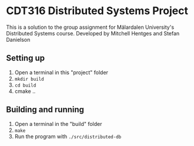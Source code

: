 # CDT316 Distributed Systems Project
This is a solution to the group assignment for Mälardalen University's Distributed Systems course.
Developed by Mitchell Hentges and Stefan Danielson

## Setting up

1. Open a terminal in this "project" folder
2. `mkdir build`
3. `cd build`
4. cmake ..

## Building and running

1. Open a terminal in the "build" folder
2. `make`
3. Run the program with `./src/distributed-db`